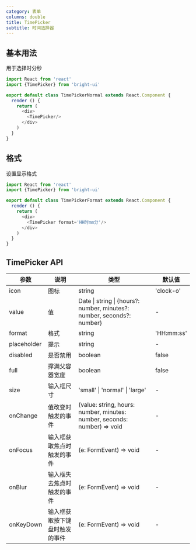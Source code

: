 ```yaml
---
category: 表单
columns: double
title: TimePicker
subtitle: 时间选择器
---
```


## 基本用法

用于选择时分秒

```js
import React from 'react'
import {TimePicker} from 'bright-ui'

export default class TimePickerNormal extends React.Component {
  render () {
    return (
      <div>
        <TimePicker/>
      </div>
    )
  }
}
```

## 格式

设置显示格式

```js
import React from 'react'
import {TimePicker} from 'bright-ui'

export default class TimePickerFormat extends React.Component {
  render () {
    return (
      <div>
        <TimePicker format='HH时mm分'/>
      </div>
    )
  }
}
```

## TimePicker API

| 参数 | 说明 | 类型 | 默认值 |
|---|---|---|---|
| icon | 图标 | string | 'clock-o'
| value | 值 | Date \| string \| {hours?: number, minutes?: number, seconds?: number} | -
| format | 格式 | string | 'HH:mm:ss'
| placeholder | 提示 | string | -
| disabled | 是否禁用 | boolean | false
| full | 撑满父容器宽度 | boolean | false
| size | 输入框尺寸 | 'small' \| 'normal' \| 'large' | -
| onChange | 值改变时触发的事件 | (value: string, hours: number, minutes: number, seconds: number) => void | -
| onFocus | 输入框获取焦点时触发的事件 | (e: FormEvent) => void | -
| onBlur | 输入框失去焦点时触发的事件 | (e: FormEvent) => void | -
| onKeyDown | 输入框获取按下键盘时触发的事件 | (e: FormEvent) => void | -
